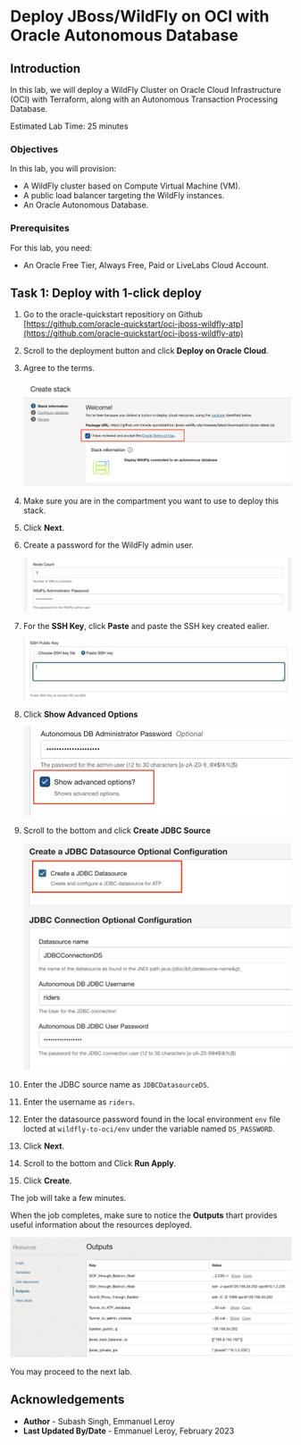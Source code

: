 # Deploy JBoss/WildFly on OCI with Oracle Autonomous Database

## Introduction

In this lab, we will deploy a WildFly Cluster on Oracle Cloud Infrastructure (OCI) with Terraform, along with an Autonomous Transaction Processing Database.

Estimated Lab Time: 25 minutes

### Objectives

In this lab, you will provision:
* A WildFly cluster based on Compute Virtual Machine (VM).
* A public load balancer targeting the WildFly instances.
* An Oracle Autonomous Database.

### Prerequisites

For this lab, you need:

* An Oracle Free Tier, Always Free, Paid or LiveLabs Cloud Account.


## Task 1: Deploy with 1-click deploy

1. Go to the oracle-quickstart repositiory on Github [https://github.com/oracle-quickstart/oci-jboss-wildfly-atp](https://github.com/oracle-quickstart/oci-jboss-wildfly-atp)

2. Scroll to the deployment button and click **Deploy on Oracle Cloud**.

3. Agree to the terms.

    !["agree to terms"](./images/terms.png)

4. Make sure you are in the compartment you want to use to deploy this stack.

5. Click **Next**.

6. Create a password for the WildFly admin user.

    !["set a password"](./images/admin-password.png)

7. For the **SSH Key**, click **Paste** and paste the SSH key created ealier.

    !["paste ssh key"](./images/ssh-key-wf.png)

7. Click **Show Advanced Options**

    !["show advanced options"](./images/advanced-options2.png)

8. Scroll to the bottom and click **Create JDBC Source**

    !["JDBC source"](./images/jdbc-source.png)

9. Enter the JDBC source name as `JDBCDatasourceDS`.

10. Enter the username as `riders`.

11. Enter the datasource password found in the local environment `env` file locted at `wildfly-to-oci/env` under the variable named `DS_PASSWORD`.

12. Click **Next**.

13. Scroll to the bottom and Click **Run Apply**.

14. Click **Create**.

The job will take a few minutes.

When the job completes, make sure to notice the **Outputs** thart provides useful information about the resources deployed.

!["Outputs"](./images/outputs.png " ")

You may proceed to the next lab.

## Acknowledgements
 - **Author** - Subash Singh, Emmanuel Leroy
 - **Last Updated By/Date** - Emmanuel Leroy, February 2023